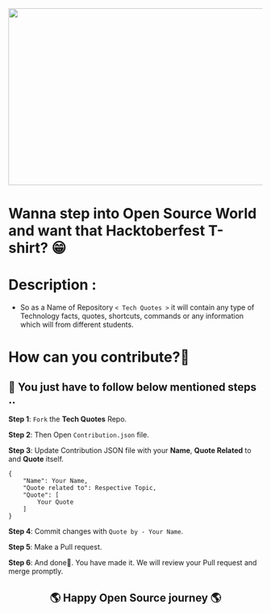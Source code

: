 <div align="center">
<img src="https://github.com/DSC-SITRC/Tech-Quotes/blob/master/Banner.png" width ="790" height="350">
</div>

# Wanna step into Open Source World and want that Hacktoberfest T-shirt? 😁 

# Description :

- So as a Name of Repository `< Tech Quotes >` it will contain any type of Technology facts, quotes, shortcuts, commands or any information which will from different students.

# How can you contribute?🤔

## 📌 You just have to follow below mentioned steps ..

**Step 1**: `Fork` the **Tech Quotes** Repo.

**Step 2**: Then Open `Contribution.json` file.

**Step 3**: Update Contribution JSON file with your **Name**, **Quote Related** to and **Quote** itself.
```
{
    "Name": Your Name,
    "Quote related to": Respective Topic,
    "Quote": [
        Your Quote
    ]
}
```

**Step 4**: Commit changes with `Quote by - Your Name`.

**Step 5**: Make a Pull request.

**Step 6**: And done🥳. You have made it. We will review your Pull request and merge promptly.

<div align="center">
    <h2>🌎 Happy Open Source journey 🌎</h2> 
</div>

